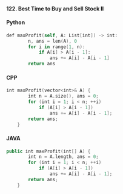 #### 122. Best Time to Buy and Sell Stock II
#### Python
```swift
def maxProfit(self, A: List[int]) -> int:
        n, ans = len(A), 0
        for i in range(1, n):
            if A[i] > A[i - 1]:
                ans += A[i] - A[i - 1]
        return ans
```
#### CPP
```swift
int maxProfit(vector<int>& A) {
        int n = A.size(), ans = 0;
        for (int i = 1; i < n; ++i)
            if (A[i] > A[i - 1])
                ans += A[i] - A[i - 1];
        return ans;
    }
```
#### JAVA
```swift
public int maxProfit(int[] A) {
        int n = A.length, ans = 0;
        for (int i = 1; i < n; ++i)
            if (A[i] > A[i - 1])
                ans += A[i] - A[i - 1];
        return ans;
    }
```
